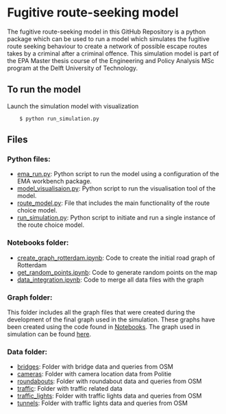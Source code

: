 # Fugitive route-seeking model

The fugitive route-seeking model in this GitHub Repository is a python package which can be used to run a model which simulates the fugitive route seeking behaviour to create a network of possible escape routes takes by a criminal after a criminal offence. This simulation model is part of the EPA Master thesis course of the Engineering and Policy Analysis MSc program at the Delft University of Technology.

## To run the model

Launch the simulation model with visualization
```
    $ python run_simulation.py
```

## Files

### Python files:
* [ema_run.py](ema_run.py): Python script to run the model using a configuration of the EMA workbench package.
* [model_visualisaion.py](model_visualisaion.py): Python script to run the visualisation tool of the model.
* [route_model.py](route_model.py): File that includes the main functionality of the route choice model.
* [run_simulation.py](run_simulation.py): Python script to initiate and run a single instance of the route choice model.


### Notebooks folder:
* [create_graph_rotterdam.ipynb](create_graph_rotterdam.ipynb): Code to create the initial road graph of Rotterdam
* [get_random_points.ipynb](get_random_points.ipynb): Code to generate random points on the map
* [data_integration.ipynb](data_integration.ipynb): Code to merge all data files with the graph

### Graph folder:

This folder includes all the graph files that were created during the development of the final graph used in the simulation. These graphs have been created using the code found in [Notebooks](Notebooks). The graph used in simulation can be found [here](rotterdam_drive_bbox_cameras_traffic_lights_bridges_roundabouts_tunnels.graphml).

### Data folder:
* [bridges](bridges): Folder with bridge data and queries from OSM
* [cameras](cameras): Folder with camera location data from Politie
* [roundabouts](roundabouts): Folder with roundabout data and queries from OSM
* [traffic](traffic): Folder with traffic related data
* [traffic_lights](traffic_lights): Folder with traffic lights data and queries from OSM
* [tunnels](tunnels): Folder with traffic lights data and queries from OSM
